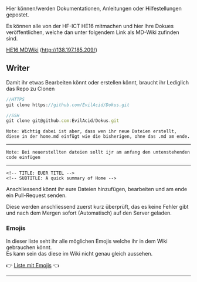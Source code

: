 <!-- TITLE: Readme -->
<!-- SUBTITLE: A Readme of the HF-ICT Wiki -->


Hier können/werden Dokumentationen, Anleitungen oder Hilfestellungen gepostet. 

Es können alle von der HF-ICT HE16 mitmachen und hier Ihre Dokues veröffentlichen, welche dan unter folgendem Link als MD-Wiki zufinden sind.

[HE16 MDWiki](http://138.197.185.209/)  (http://138.197.185.209/)

## Writer

Damit ihr etwas Bearbeiten könnt oder erstellen könnt, braucht ihr Lediglich das Repo zu Clonen

```javascript
//HTTPS
git clone https://github.com/EvilAcid/Dokus.git

//SSH
git clone git@github.com:EvilAcid/Dokus.git
```
 
```
Note: Wichtig dabei ist aber, dass wen ihr neue Dateien erstellt, diese in der home.md einfügt wie die bisherigen, ohne das .md am ende.
```

---
```
Note: Bei neuerstellten dateien sollt ijr am anfang den untenstehenden code einfügen
```
---
```
<!-- TITLE: EUER TITEL -->
<!-- SUBTITLE: A quick summary of Home -->
```

Anschliessend könnt ihr eure Dateien hinzufügen, bearbeiten und am ende ein Pull-Request senden.

Diese werden anschliessend zuerst kurz überprüft, das es keine Fehler gibt und nach dem Mergen sofort (Automatisch) auf den Server geladen.


### Emojis
In dieser liste seht ihr alle möglichen Emojis welche ihr in dem Wiki gebrauchen könnt.  
Es kann sein das diese im Wiki nicht genau gleich aussehen.

:point_right:  [Liste mit Emojis](https://www.webpagefx.com/tools/emoji-cheat-sheet/)  :point_left:

---